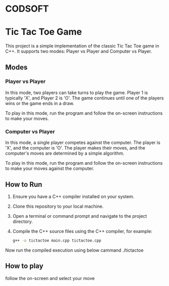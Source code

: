 # CODSOFT
# Tic Tac Toe Game

This project is a simple implementation of the classic Tic Tac Toe game in C++. It supports two modes: Player vs Player and Computer vs Player.

## Modes

### Player vs Player

In this mode, two players can take turns to play the game. Player 1 is typically 'X', and Player 2 is 'O'. The game continues until one of the players wins or the game ends in a draw.

To play in this mode, run the program and follow the on-screen instructions to make your moves.

### Computer vs Player

In this mode, a single player competes against the computer. The player is 'X', and the computer is 'O'. The player makes their moves, and the computer's moves are determined by a simple algorithm.

To play in this mode, run the program and follow the on-screen instructions to make your moves against the computer.

## How to Run

1. Ensure you have a C++ compiler installed on your system.
2. Clone this repository to your local machine.
3. Open a terminal or command prompt and navigate to the project directory.
4. Compile the C++ source files using the C++ compiler, for example:
   
   ```bash
   g++ -o tictactoe main.cpp tictactoe.cpp
Now run the compiled execution using below cammand
 ./tictactoe
## How to play 
follow the on-screen and select your move 
